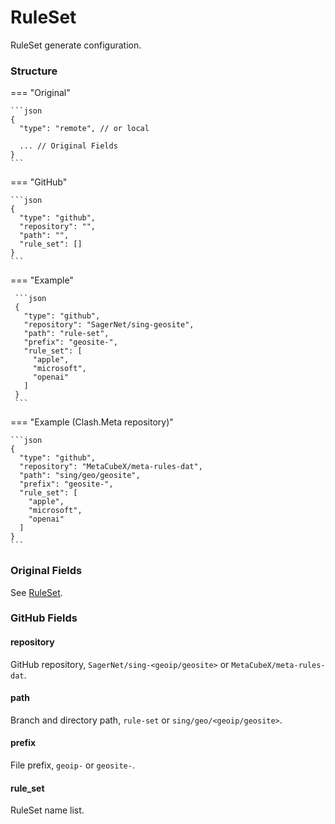 # RuleSet

RuleSet generate configuration.

### Structure

=== "Original"

    ```json
    {
      "type": "remote", // or local
      
      ... // Original Fields
    }
    ```

=== "GitHub"

    ```json
    {
      "type": "github",
      "repository": "",
      "path": "",
      "rule_set": []
    }
    ```

=== "Example"

     ```json
     {
       "type": "github",
       "repository": "SagerNet/sing-geosite",
       "path": "rule-set",
       "prefix": "geosite-",
       "rule_set": [
         "apple",
         "microsoft",
         "openai"
       ]
     }
     ```

=== "Example (Clash.Meta repository)"

    ```json
    {
      "type": "github",
      "repository": "MetaCubeX/meta-rules-dat",
      "path": "sing/geo/geosite",
      "prefix": "geosite-",
      "rule_set": [
        "apple",
        "microsoft",
        "openai"
      ]
    }
    ```

### Original Fields

See [RuleSet](https://sing-box.sagernet.org/configuration/rule-set/).

### GitHub Fields

#### repository

GitHub repository, `SagerNet/sing-<geoip/geosite>` or `MetaCubeX/meta-rules-dat`.

#### path

Branch and directory path, `rule-set` or `sing/geo/<geoip/geosite>`.

#### prefix

File prefix, `geoip-` or `geosite-`.

#### rule_set

RuleSet name list.
